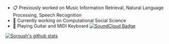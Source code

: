 - 📋 Previously worked on Music Information Retrieval, Natural Language Processing, Speech Recognition
- 🔭 Currently working on Computational Social Science
- 🎸 Playing Guitar and MIDI Keyboard       [![SoundCloud Badge](https://img.shields.io/badge/listen-soundcloud-orange)](https://soundcloud.com/dream-s-catcher)


[![Soroush's github stats](https://github-readme-stats.vercel.app/api?username=s-omranpour&theme=tokyonight&show_icons=true)](https://github.com/anuraghazra/github-readme-stats)
